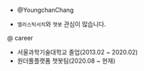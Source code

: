 - @YoungchanChang

- `엘라스틱서치`와 `챗봇` 관심이 많습니다.

@ career
- 서울과학기술대학교 졸업(2013.02 ~ 2020.02)
- 원더풀플랫폼 챗봇팀(2020.08 ~ 현재)


<!---
YoungchanChang/YoungchanChang is a ✨ special ✨ repository because its `README.md` (this file) appears on your GitHub profile.
You can click the Preview link to take a look at your changes.
--->
